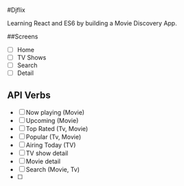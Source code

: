 #Djflix

Learning React and ES6 by building a Movie Discovery App.

##Screens

- [ ] Home
- [ ] TV Shows
- [ ] Search
- [ ] Detail

## API Verbs

- [ ] Now playing (Movie)
- [ ] Upcoming (Movie)
- [ ] Top Rated (Tv, Movie)
- [ ] Popular (Tv, Movie)
- [ ] Airing Today (TV)
- [ ] TV show detail
- [ ] Movie detail
- [ ] Search (Movie, Tv)
- [ ] 
